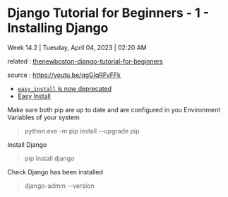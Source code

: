 # Django Tutorial for Beginners - 1 - Installing Django

Week 14.2 | Tuesday, April 04, 2023 | 02:20 AM

related : [thenewboston-django-tutorial-for-beginners](thenewboston-django-tutorial-for-beginners.md)

source : <https://youtu.be/qgGIqRFvFFk>

- [`easy_install` is now deprecated](https://packaging.python.org/en/latest/discussions/pip-vs-easy-install/)
- [Easy Install](https://setuptools.pypa.io/en/latest/deprecated/easy_install.html)

Make sure both pip are up to date and are configured in you Environment Variables of your system

> python.exe -m pip install --upgrade pip

Install Django

> pip install django

Check Django has been installed

> django-admin --version
